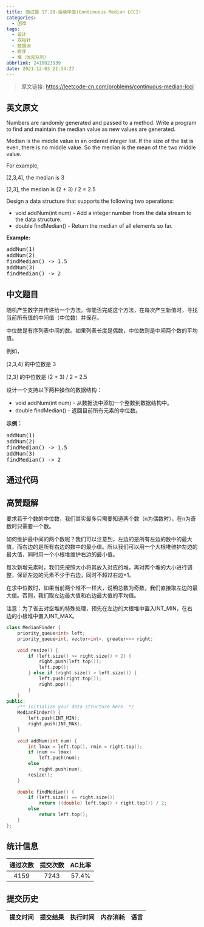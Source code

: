 ```yaml
---
title: 面试题 17.20-连续中值(Continuous Median LCCI)
categories:
  - 困难
tags:
  - 设计
  - 双指针
  - 数据流
  - 排序
  - 堆（优先队列）
abbrlink: 2410023939
date: 2021-12-03 21:34:27
---
```


> 原文链接: https://leetcode-cn.com/problems/continuous-median-lcci


## 英文原文
<div><p>Numbers are randomly generated and passed to a method. Write a program to find and maintain the median value as new values are generated.</p>

<p>Median is the middle value in an ordered integer list. If the size of the list is even, there is no middle value. So the median is the mean of the two middle value.</p>

<p>For example,</p>

<p>[2,3,4], the median is&nbsp;3</p>

<p>[2,3], the median is (2 + 3) / 2 = 2.5</p>

<p>Design a data structure that supports the following two operations:</p>

<ul>
	<li>void addNum(int num) - Add a integer number from the data stream to the data structure.</li>
	<li>double findMedian() - Return the median of all elements so far.</li>
</ul>

<p><strong>Example: </strong></p>

<pre>
addNum(1)
addNum(2)
findMedian() -&gt; 1.5
addNum(3) 
findMedian() -&gt; 2
</pre>
</div>

## 中文题目
<div><p>随机产生数字并传递给一个方法。你能否完成这个方法，在每次产生新值时，寻找当前所有值的中间值（中位数）并保存。</p>

<p>中位数是有序列表中间的数。如果列表长度是偶数，中位数则是中间两个数的平均值。</p>

<p>例如，</p>

<p>[2,3,4]&nbsp;的中位数是 3</p>

<p>[2,3] 的中位数是 (2 + 3) / 2 = 2.5</p>

<p>设计一个支持以下两种操作的数据结构：</p>

<ul>
	<li>void addNum(int num) - 从数据流中添加一个整数到数据结构中。</li>
	<li>double findMedian() - 返回目前所有元素的中位数。</li>
</ul>

<p><strong>示例：</strong></p>

<pre>addNum(1)
addNum(2)
findMedian() -&gt; 1.5
addNum(3) 
findMedian() -&gt; 2
</pre>
</div>

## 通过代码
<RecoDemo>
</RecoDemo>


## 高赞题解
要求若干个数的中位数，我们其实最多只需要知道两个数（n为偶数时），在n为奇数时只需要一个数。

如何维护最中间的两个数呢？我们可以注意到，左边的是所有左边的数中的最大值，而右边的是所有右边的数中的最小值。所以我们可以用一个大根堆维护左边的最大值，同时用一个小根堆维护右边的最小值。

每次新增元素时，我们先按照大小将其放入对应的堆，再对两个堆的大小进行调整，保证左边的元素不少于右边，同时不超过右边+1。

在求中位数时，如果当前两个堆不一样大，说明总数为奇数，我们直接取左边的最大值。否则，我们取左边最大值和右边最大值的平均值。

注意：为了省去对空堆的特殊处理，预先在左边的大根堆中置入INT_MIN，在右边的小根堆中置入INT_MAX。

```cpp
class MedianFinder {
    priority_queue<int> left;
    priority_queue<int, vector<int>, greater<>> right;
    
    void resize() {
        if (left.size() >= right.size() + 2) {
            right.push(left.top());
            left.pop();
        } else if (right.size() > left.size()) {
            left.push(right.top());
            right.pop();
        }
    }
public:
    /** initialize your data structure here. */
    MedianFinder() {
        left.push(INT_MIN);
        right.push(INT_MAX);
    }
    
    void addNum(int num) {
        int lmax = left.top(), rmin = right.top();
        if (num <= lmax)
            left.push(num);
        else
            right.push(num);
        resize();
    }
    
    double findMedian() {
        if (left.size() == right.size())
            return ((double) left.top() + right.top()) / 2;
        else
            return left.top();
    }
};
```

## 统计信息
| 通过次数 | 提交次数 | AC比率 |
| :------: | :------: | :------: |
|    4159    |    7243    |   57.4%   |

## 提交历史
| 提交时间 | 提交结果 | 执行时间 |  内存消耗  | 语言 |
| :------: | :------: | :------: | :--------: | :--------: |
